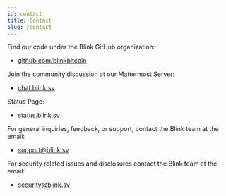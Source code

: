 ```yaml
---
id: contact
title: Contact
slug: /contact
---
```


Find our code under the Blink GitHub organization: 
* [github.com/blinkbitcoin](https://github.com/blinkbitcoin)

Join the community discussion at our Mattermost Server: 
* [chat.blink.sv](https://chat.blink.sv)

Status Page: 
* [status.blink.sv](https://status.blink.sv)

For general inquiries, feedback, or support, contact the Blink team at the email:
* [support@blink.sv](mailto:security@blink.sv)

For security related issues and disclosures contact the Blink team at the email:
* [security@blink.sv](mailto:security@blink.sv)
